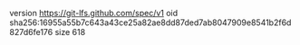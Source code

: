 version https://git-lfs.github.com/spec/v1
oid sha256:16955a55b7c643a43ce25a82ae8dd87ded7ab8047909e8541b2f6d827d6fe176
size 618
